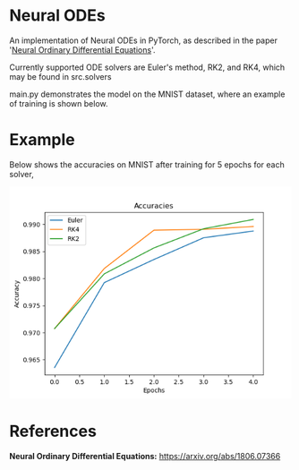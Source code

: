 # Neural ODEs

An implementation of Neural ODEs in PyTorch, as described in the paper '[Neural Ordinary Differential Equations](https://arxiv.org/abs/1806.07366)'.

Currently supported ODE solvers are Euler's method, RK2, and RK4, which may be found in src.solvers

main.py demonstrates the model on the MNIST dataset, where an example of training is shown below.

# Example

Below shows the accuracies on MNIST after training for 5 epochs for each solver,

![](images/results.png)

# References

**Neural Ordinary Differential Equations:** https://arxiv.org/abs/1806.07366
